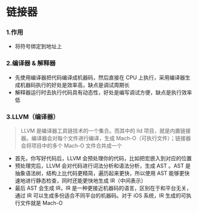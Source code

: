 # 链接器

### 1.作用

* 将符号绑定到地址上


### 2.编译器 & 解释器

* 先使用编译器把代码编译成机器码，然后直接在 CPU 上执行，采用编译器生成机器码执行的好处是效率高，缺点是调试周期长
* 解释器运行时去执行代码具有动态性，好处是编写调试方便，缺点是执行效率低


### 3.LLVM（编译器）

> LLVM 是编译器工具链技术的一个集合。而其中的 lld 项目，就是内置链接器。编译器会对每个文件进行编译，生成 Mach-O（可执行文件）；链接器会将项目中的多个 Mach-O 文件合并成一个

* 首先，你写好代码后，LLVM 会预处理你的代码，比如把宏嵌入到对应的位置
* 预处理完后，LLVM 会对代码进行词法分析和语法分析，生成 AST 。AST 是抽象语法树，结构上比代码更精简，遍历起来更快，所以使用 AST 能够更快速地进行静态检查，同时还能更快地生成 IR（中间表示）
* 最后 AST 会生成 IR，IR 是一种更接近机器码的语言，区别在于和平台无关，通过 IR 可以生成多份适合不同平台的机器码。对于 iOS 系统，IR 生成的可执行文件就是 Mach-O
